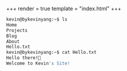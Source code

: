 +++
render = true
template = "index.html"
+++
```bash
kevin@bykevinyang:~$ ls
Home
Projects 
Blog 
About 
Hello.txt
kevin@bykevinyang:~$ cat Hello.txt
Hello there!👋
Welcome to Kevin's Site!
```